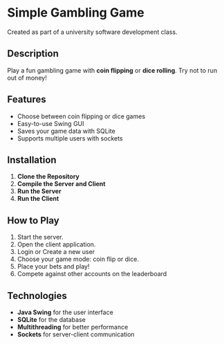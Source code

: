 # Simple Gambling Game

Created as part of a university software development class.

## Description

Play a fun gambling game with **coin flipping** or **dice rolling**. Try not to run out of money!

## Features

- Choose between coin flipping or dice games
- Easy-to-use Swing GUI
- Saves your game data with SQLite
- Supports multiple users with sockets

## Installation

1. **Clone the Repository**
2. **Compile the Server and Client**
3. **Run the Server**   
4. **Run the Client**

## How to Play

1. Start the server.
2. Open the client application.
3. Login or Create a new user
4. Choose your game mode: coin flip or dice.
5. Place your bets and play!
6. Compete against other accounts on the leaderboard

## Technologies

- **Java Swing** for the user interface
- **SQLite** for the database
- **Multithreading** for better performance
- **Sockets** for server-client communication
